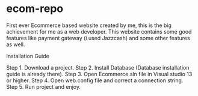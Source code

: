 # ecom-repo
First ever Ecommerce based website created by me, this is the big achievement for me as a web developer. This website contains some good features like payment gateway (i used Jazzcash) and some other features as well.

Installation Guide

  Step 1.
    Download a project.
  Step 2.
    Install Database (Database installation guide is already there).
  Step 3.
    Open Ecommerce.sln file in Visual studio 13 or higher.
  Step 4. 
    Open web.config file and correct a connection string.
  Step 5.
    Run project and enjoy.
